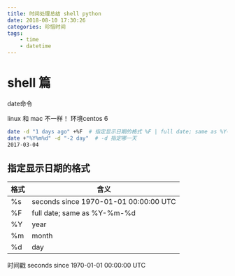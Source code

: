 ```yaml
---
title: 时间处理总结 shell python
date: 2018-08-10 17:30:26
categories: 珍惜时间
tags:
    - time
    - datetime
---
```


# shell 篇

date命令

linux 和 mac 不一样！
环境centos 6

``` bash 
date -d "1 days ago" +%F  # 指定显示日期的格式 %F | full date; same as %Y-%m-%d 
date +"%Y%m%d" -d "-2 day"  # -d 指定哪一天
2017-03-04

```

## 指定显示日期的格式

| 格式 | 含义                                  |
| ---- | ------------------------------------- |
| %s   | seconds since 1970-01-01 00:00:00 UTC |
| %F   | full date; same as %Y-%m-%d           |
| %Y   | year                                  |
| %m   | month                                 |
| %d   | day                                   |

时间戳 seconds since 1970-01-01 00:00:00 UTC